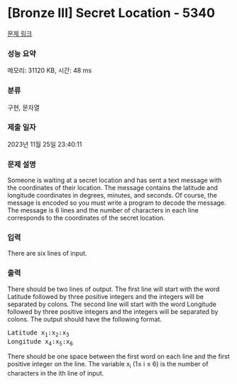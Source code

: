 # [Bronze III] Secret Location - 5340 

[문제 링크](https://www.acmicpc.net/problem/5340) 

### 성능 요약

메모리: 31120 KB, 시간: 48 ms

### 분류

구현, 문자열

### 제출 일자

2023년 11월 25일 23:40:11

### 문제 설명

<p>Someone is waiting at a secret location and has sent a text message with the coordinates of their location. The message contains the latitude and longitude coordinates in degrees, minutes, and seconds. Of course, the message is encoded so you must write a program to decode the message. The message is 6 lines and the number of characters in each line corresponds to the coordinates of the secret location.</p>

### 입력 

 <p>There are six lines of input.</p>

### 출력 

 <p>There should be two lines of output. The first line will start with the word Latitude followed by three positive integers and the integers will be separated by colons. The second line will start with the word Longitude followed by three positive integers and the integers will be separated by colons. The output should have the following format.</p>

<pre>Latitude x<sub>1</sub>:x<sub>2</sub>:x<sub>3</sub>
Longitude x<sub>4</sub>:x<sub>5</sub>:x<sub>6</sub></pre>

<p>There should be one space between the first word on each line and the first positive integer on the line. The variable x<sub>i</sub> (1≤ i ≤ 6) is the number of characters in the ith line of input.</p>

